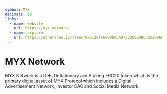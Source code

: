 ```yaml
---
symbol: MYX
decimals: 18
links:
  - name: website
    url: https://myx.network/
  - name: explorer
    url: https://etherscan.io/token/0x2129fF6000b95A973236020BCd2b2006B0D8E019
---
```


# MYX Network

MYX Network is a DeFi Deflationary and Staking ERC20 token which is the primary digital asset of MYX Protocol which includes a Digital Advertisement Network, Investor DAO and Social Media Network.
